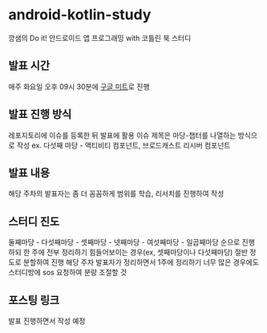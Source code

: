 # android-kotlin-study
깡샘의 Do it! 안드로이드 앱 프로그래밍 with 코틀린 북 스터디
## 발표 시간
매주 화요일 오후 09시 30분에 [구글 미트](https://meet.google.com/afq-wnhj-ubx)로 진행
## 발표 진행 방식
레포지토리에 이슈를 등록한 뒤 발표에 활용
이슈 제목은 마당-챕터를 나열하는 방식으로 작성
ex. 다섯째 마당 - 액티비티 컴포넌트, 브로드캐스트 리시버 컴포넌트
## 발표 내용
해당 주차의 발표자는 좀 더 꼼꼼하게 범위를 학습, 리서치를 진행하여 작성
## 스터디 진도
둘째마당 - 다섯째마당 - 셋째마당 - 넷째마당 - 여섯째마당 - 일곱째마당 순으로 진행하되 한 주에 전부 정리하기 힘들어보이는 경우(ex, 셋째마당이나 다섯째마당) 절반 정도로 분할하여 진행
해당 주차 발표자가 정리하면서 1주에 정리하기 너무 많은 경우에도 스터디방에 sos 요청하여 분량 조절할 것

## 포스팅 링크
발표 진행하면서 작성 예정
